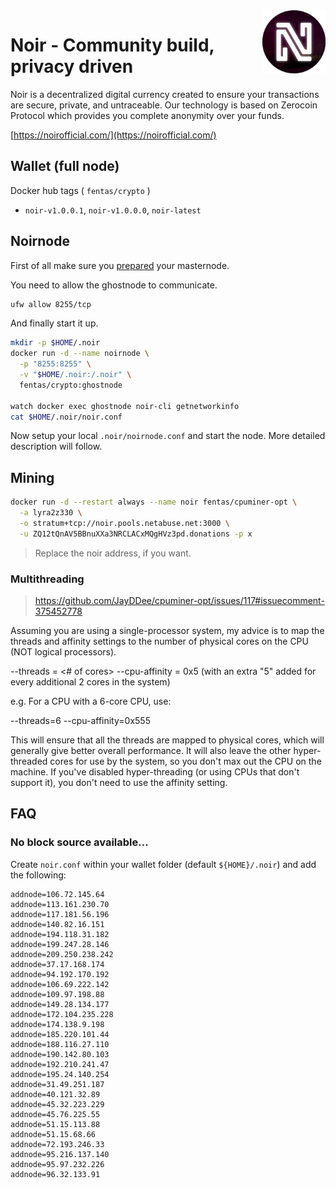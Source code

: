 <img alt="nor logo" src="https://github.com/fentas/crypto/blob/master/noir/noir.png?raw=true" width="20%" align="right" />

# Noir - Community build, privacy driven

Noir is a decentralized digital currency created to ensure your transactions are secure, private, and untraceable. Our technology is based on Zerocoin Protocol which provides you complete anonymity over your funds.

[https://noirofficial.com/](https://noirofficial.com/)

## Wallet (full node)

Docker hub tags ( `fentas/crypto` )

- `noir-v1.0.0.1`, `noir-v1.0.0.0`, `noir-latest`

## Noirnode

First of all make sure you [prepared](../README.md#masternode) your masternode.

You need to allow the ghostnode to communicate.

```sh
ufw allow 8255/tcp
```

And finally start it up.

```sh
mkdir -p $HOME/.noir
docker run -d --name noirnode \
  -p "8255:8255" \
  -v "$HOME/.noir:/.noir" \
  fentas/crypto:ghostnode

watch docker exec ghostnode noir-cli getnetworkinfo
cat $HOME/.noir/noir.conf
```

Now setup your local `.noir/noirnode.conf` and start the node.
More detailed description will follow.

## Mining

```bash
docker run -d --restart always --name noir fentas/cpuminer-opt \
  -a lyra2z330 \
  -o stratum+tcp://noir.pools.netabuse.net:3000 \
  -u ZQ12tQnAV5BBnuXXa3NRCLACxMQgHVz3pd.donations -p x
```

> Replace the noir address, if you want.


### Multithreading

> https://github.com/JayDDee/cpuminer-opt/issues/117#issuecomment-375452778

Assuming you are using a single-processor system, my advice is to map the threads and affinity settings to the number of physical cores on the CPU (NOT logical processors).

--threads = <# of cores>
--cpu-affinity = 0x5 (with an extra "5" added for every additional 2 cores in the system)

e.g. For a CPU with a 6-core CPU, use:

--threads=6 --cpu-affinity=0x555

This will ensure that all the threads are mapped to physical cores, which will generally give better overall performance. It will also leave the other hyper-threaded cores for use by the system, so you don't max out the CPU on the machine. If you've disabled hyper-threading (or using CPUs that don't support it), you don't need to use the affinity setting.

## FAQ

### No block source available...

Create `noir.conf` within your wallet folder (default `${HOME}/.noir`) and add the following:

```
addnode=106.72.145.64
addnode=113.161.230.70
addnode=117.181.56.196
addnode=140.82.16.151
addnode=194.118.31.182
addnode=199.247.28.146
addnode=209.250.238.242
addnode=37.17.168.174
addnode=94.192.170.192
addnode=106.69.222.142
addnode=109.97.198.88
addnode=149.28.134.177
addnode=172.104.235.228
addnode=174.138.9.198
addnode=185.220.101.44
addnode=188.116.27.110
addnode=190.142.80.103
addnode=192.210.241.47
addnode=195.24.140.254
addnode=31.49.251.187
addnode=40.121.32.89
addnode=45.32.223.229
addnode=45.76.225.55
addnode=51.15.113.88
addnode=51.15.68.66
addnode=72.193.246.33
addnode=95.216.137.140
addnode=95.97.232.226
addnode=96.32.133.91
```